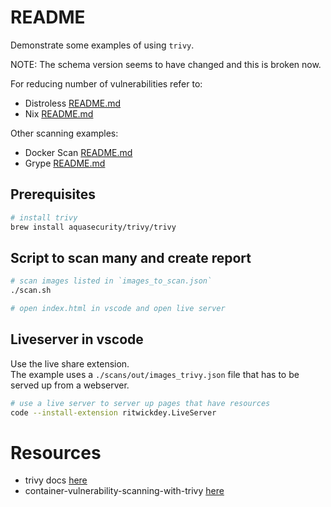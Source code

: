 # README
Demonstrate some examples of using `trivy`.

NOTE: The schema version seems to have changed and this is broken now. 

For reducing number of vulnerabilities refer to:
* Distroless [README.md](../28_distroless/README.md)  
* Nix [README.md](https://github.com/chrisguest75/nix-examples/blob/master/README.md)  

Other scanning examples:
* Docker Scan [README.md](../45_docker_scan_process_mongo/README.md)  
* Grype [README.md](../49_grype/README.md)  

## Prerequisites
```sh
# install trivy
brew install aquasecurity/trivy/trivy
```

## Script to scan many and create report
```sh
# scan images listed in `images_to_scan.json`
./scan.sh

# open index.html in vscode and open live server
```


## Liveserver in vscode
Use the live share extension.  
The example uses a `./scans/out/images_trivy.json` file that has to be served up from a webserver.

```sh 
# use a live server to server up pages that have resources
code --install-extension ritwickdey.LiveServer
```


# Resources 
* trivy docs [here](https://aquasecurity.github.io/trivy/v0.18.3/installation/)  
* container-vulnerability-scanning-with-trivy [here](https://www.bluetab.net/en/container-vulnerability-scanning-with-trivy/)  
